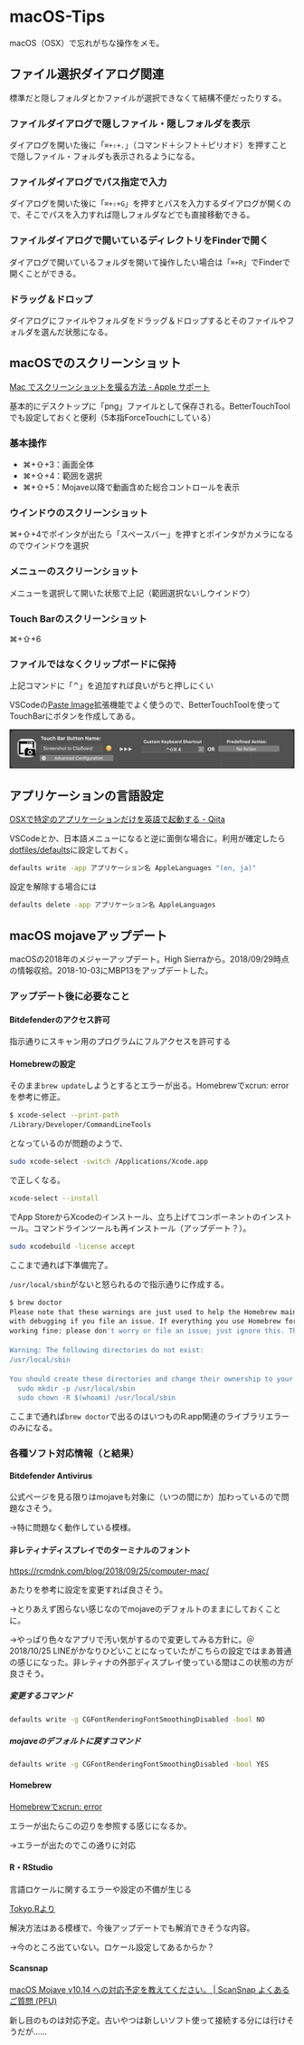 # macOS-Tips

macOS（OSX）で忘れがちな操作をメモ。

## ファイル選択ダイアログ関連

標準だと隠しフォルダとかファイルが選択できなくて結構不便だったりする。

### ファイルダイアログで隠しファイル・隠しフォルダを表示

ダイアログを開いた後に「`⌘+⇧+.`」（コマンド＋シフト＋ピリオド）を押すことで隠しファイル・フォルダも表示されるようになる。

### ファイルダイアログでパス指定で入力

ダイアログを開いた後に「`⌘+⇧+G`」を押すとパスを入力するダイアログが開くので、そこでパスを入力すれば隠しフォルダなどでも直接移動できる。

### ファイルダイアログで開いているディレクトリをFinderで開く

ダイアログで開いているフォルダを開いて操作したい場合は「`⌘+R`」でFinderで開くことができる。

### ドラッグ＆ドロップ

ダイアログにファイルやフォルダをドラッグ＆ドロップするとそのファイルやフォルダを選んだ状態になる。

## macOSでのスクリーンショット

[Mac でスクリーンショットを撮る方法 - Apple サポート](https://support.apple.com/ja-jp/HT201361)

基本的にデスクトップに「png」ファイルとして保存される。BetterTouchTool でも設定しておくと便利（5本指ForceTouchにしている）

### 基本操作

- ⌘+⇧+3：画面全体
- ⌘+⇧+4：範囲を選択
- ⌘+⇧+5：Mojave以降で動画含めた総合コントロールを表示

### ウインドウのスクリーンショット

⌘+⇧+4でポインタが出たら「スペースバー」を押すとポインタがカメラになるのでウインドウを選択

### メニューのスクリーンショット

メニューを選択して開いた状態で上記（範囲選択ないしウインドウ）

### Touch Barのスクリーンショット

⌘+⇧+6

### ファイルではなくクリップボードに保持

上記コマンドに「⌃」を追加すれば良いがちと押しにくい

VSCodeの[Paste Image](https://marketplace.visualstudio.com/items?itemName=mushan.vscode-paste-image)拡張機能でよく使うので、BetterTouchToolを使ってTouchBarにボタンを作成してある。

![Touchbar Button for Screenshot to Clipboard](fig/BTT_screenshot_to_clipboard.png)

## アプリケーションの言語設定

[OSXで特定のアプリケーションだけを英語で起動する - Qiita](https://qiita.com/isicava@github/items/ceaba68c3dc88bb00b59)

VSCodeとか、日本語メニューになると逆に面倒な場合に。利用が確定したら[dotfiles/defaults](https://github.com/u-4/dotfiles/blob/master/lib/defaults)に設定しておく。

```bash
defaults write -app アプリケーション名 AppleLanguages "(en, ja)"
```

設定を解除する場合には

```bash
defaults delete -app アプリケーション名 AppleLanguages
```

## macOS mojaveアップデート

macOSの2018年のメジャーアップデート。High Sierraから。2018/09/29時点の情報収拾。2018-10-03にMBP13をアップデートした。


### アップデート後に必要なこと

#### Bitdefenderのアクセス許可

指示通りにスキャン用のプログラムにフルアクセスを許可する

#### Homebrewの設定

そのまま`brew update`しようとするとエラーが出る。Homebrewでxcrun: errorを参考に修正。

```bash
$ xcode-select --print-path
/Library/Developer/CommandLineTools
```

となっているのが問題のようで、

```bash
sudo xcode-select -switch /Applications/Xcode.app
```

で正しくなる。

```bash
xcode-select --install
```

でApp StoreからXcodeのインストール、立ち上げてコンポーネントのインストール。コマンドラインツールも再インストール（アップデート？）。

```bash
sudo xcodebuild -license accept
```

ここまで通れば下準備完了。

`/usr/local/sbin`がないと怒られるので指示通りに作成する。

```bash
$ brew doctor
Please note that these warnings are just used to help the Homebrew maintainers
with debugging if you file an issue. If everything you use Homebrew for is
working fine: please don't worry or file an issue; just ignore this. Thanks!

Warning: The following directories do not exist:
/usr/local/sbin

You should create these directories and change their ownership to your account.
  sudo mkdir -p /usr/local/sbin
  sudo chown -R $(whoami) /usr/local/sbin
```

ここまで通れば`brew doctor`で出るのはいつものR.app関連のライブラリエラーのみになる。

### 各種ソフト対応情報（と結果）

#### Bitdefender Antivirus

公式ページを見る限りはmojaveも対象に（いつの間にか）加わっているので問題なさそう。

→特に問題なく動作している模様。


#### 非レティナディスプレイでのターミナルのフォント

https://rcmdnk.com/blog/2018/09/25/computer-mac/

あたりを参考に設定を変更すれば良さそう。

→とりあえず困らない感じなのでmojaveのデフォルトのままにしておくことに。

→やっぱり色々なアプリで汚い気がするので変更してみる方針に。＠2018/10/25
LINEがかなりひどいことになっていたがこちらの設定ではまあ普通の感じになった。非レティナの外部ディスプレイ使っている間はこの状態の方が良さそう。

##### 変更するコマンド

```bash
defaults write -g CGFontRenderingFontSmoothingDisabled -bool NO
```
##### mojaveのデフォルトに戻すコマンド

```bash
defaults write -g CGFontRenderingFontSmoothingDisabled -bool YES
```

#### Homebrew

[Homebrewでxcrun: error](https://rcmdnk.com/blog/2018/09/27/computer-mac-homebrew/)

エラーが出たらこの辺りを参照する感じになるか。

→エラーが出たのでこの通りに対応

#### R・RStudio

言語ロケールに関するエラーや設定の不備が生じる

[Tokyo.Rより](https://r-wakalang.slack.com/archives/C06QP6NJ0/p1538054121000100)

解決方法はある模様で、今後アップデートでも解消できそうな内容。

→今のところ出ていない。ロケール設定してあるからか？

#### Scansnap

[macOS Mojave v10.14 への対応予定を教えてください。 | ScanSnap よくあるご質問 (PFU)](http://faq.pfu.jp/faq/show/2193?site_domain=scansnap)

新し目のものは対応予定。古いやつは新しいソフト使って接続する分には行けそうだが……
